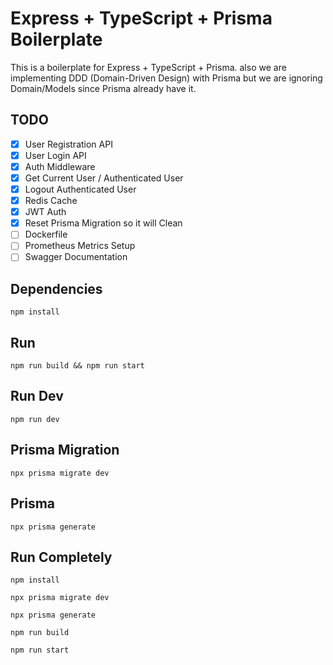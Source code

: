 # Express + TypeScript + Prisma Boilerplate

This is a boilerplate for Express + TypeScript + Prisma. also we are implementing DDD (Domain-Driven Design) with Prisma but we are ignoring Domain/Models since Prisma already have it.

## TODO

- [x] User Registration API
- [x] User Login API
- [x] Auth Middleware
- [x] Get Current User / Authenticated User
- [x] Logout Authenticated User
- [x] Redis Cache
- [x] JWT Auth
- [x] Reset Prisma Migration so it will Clean
- [ ] Dockerfile
- [ ] Prometheus Metrics Setup
- [ ] Swagger Documentation

## Dependencies

`npm install`

## Run

`npm run build && npm run start`

## Run Dev

`npm run dev`

## Prisma Migration

`npx prisma migrate dev`

## Prisma

`npx prisma generate`

## Run Completely

```shell
npm install

npx prisma migrate dev

npx prisma generate

npm run build

npm run start
```

